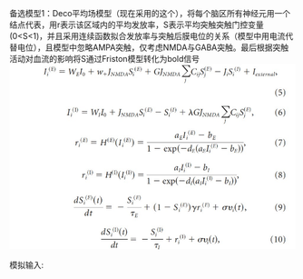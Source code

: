 备选模型1：Deco平均场模型（现在采用的这个），将每个脑区所有神经元用一个结点代表，用r表示该区域内的平均发放率，S表示平均突触突触门控变量(0<S<1)，并且采用连续函数拟合发放率与突触后膜电位的关系（模型中用电流代替电位），且模型中忽略AMPA突触，仅考虑NMDA与GABA突触。最后根据突触活动对血流的影响将S通过Friston模型转化为bold信号
![模型公式](https://github.com/lxc0716/rtmschangenetwork/blob/main/pic/%E5%B1%8F%E5%B9%95%E6%88%AA%E5%9B%BE%202023-02-21%20155414.jpg)




模拟输入:
